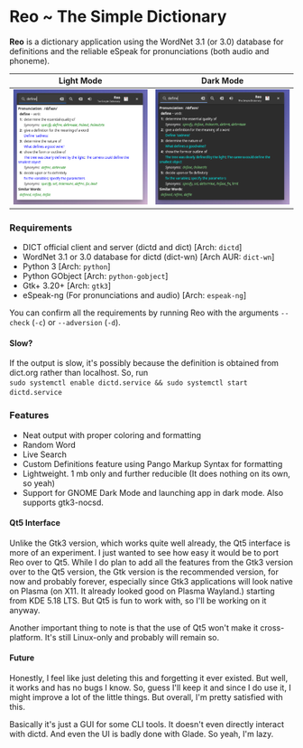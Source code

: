 # Reo ~ The Simple Dictionary
**Reo** is a dictionary application using the WordNet 3.1 (or 3.0) database for definitions and the reliable eSpeak for pronunciations (both audio and phoneme).

Light Mode                             |  Dark Mode
:-------------------------------------:|:-------------------------------------:
![Light Mode](images/ss.png?raw=true)  |  ![Dark Mode](images/ss1.png?raw=true)

### Requirements
 * DICT official client and server (dictd and dict) [Arch: `dictd`]
 * WordNet 3.1 or 3.0 database for dictd (dict-wn) [Arch AUR: `dict-wn`]
 * Python 3 [Arch: `python`]
 * Python GObject [Arch: `python-gobject`]
 * Gtk+ 3.20+ [Arch: `gtk3`]
 * eSpeak-ng (For pronunciations and audio) [Arch: `espeak-ng`]

You can confirm all the requirements by running Reo with the arguments `--check` (`-c`) or `--adversion` (`-d`).

#### Slow?
If the output is slow, it's possibly because the definition is obtained from dict.org rather than localhost. So, run  
`sudo systemctl enable dictd.service && sudo systemctl start dictd.service`

### Features
 * Neat output with proper coloring and formatting
 * Random Word
 * Live Search
 * Custom Definitions feature using Pango Markup Syntax for formatting
 * Lightweight. 1 mb only and further reducible (It does nothing on its own, so yeah)
 * Support for GNOME Dark Mode and launching app in dark mode. Also supports gtk3-nocsd.

#### Qt5 Interface

Unlike the Gtk3 version, which works quite well already, the Qt5 interface is more of an experiment. I just wanted to see how easy it would be to port Reo over to Qt5. While I do plan to add all the features from the Gtk3 version over to the Qt5 version, the Gtk version is the recommended version, for now and probably forever, especially since Gtk3 applications will look native on Plasma (on X11. It already looked good on Plasma Wayland.) starting from KDE 5.18 LTS. But Qt5 is fun to work with, so I'll be working on it anyway.

Another important thing to note is that the use of Qt5 won't make it cross-platform. It's still Linux-only and probably will remain so.

#### Future
Honestly, I feel like just deleting this and forgetting it ever existed. But well, it works and has no bugs I know. So, guess I'll keep it and since I do use it, I might improve a lot of the little things. But overall, I'm pretty satisfied with this.  

Basically it's just a GUI for some CLI tools. It doesn't even directly interact with dictd. And even the UI is badly done with Glade. So yeah, I'm lazy.
